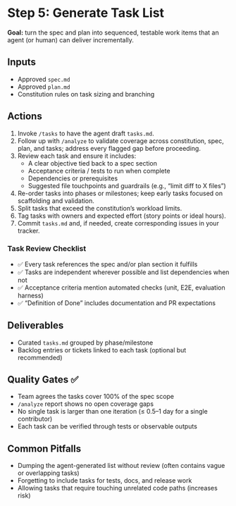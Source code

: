 # Step 5: Generate Task List

**Goal:** turn the spec and plan into sequenced, testable work items that an agent (or human) can deliver incrementally.

## Inputs

- Approved `spec.md`
- Approved `plan.md`
- Constitution rules on task sizing and branching

## Actions

1. Invoke `/tasks` to have the agent draft `tasks.md`.
2. Follow up with `/analyze` to validate coverage across constitution, spec, plan, and tasks; address every flagged gap before proceeding.
3. Review each task and ensure it includes:
	- A clear objective tied back to a spec section
	- Acceptance criteria / tests to run when complete
	- Dependencies or prerequisites
	- Suggested file touchpoints and guardrails (e.g., “limit diff to X files”)
4. Re-order tasks into phases or milestones; keep early tasks focused on scaffolding and validation.
5. Split tasks that exceed the constitution’s workload limits.
6. Tag tasks with owners and expected effort (story points or ideal hours).
7. Commit `tasks.md` and, if needed, create corresponding issues in your tracker.

### Task Review Checklist

- ✅ Every task references the spec and/or plan section it fulfills
- ✅ Tasks are independent wherever possible and list dependencies when not
- ✅ Acceptance criteria mention automated checks (unit, E2E, evaluation harness)
- ✅ “Definition of Done” includes documentation and PR expectations

## Deliverables

- Curated `tasks.md` grouped by phase/milestone
- Backlog entries or tickets linked to each task (optional but recommended)

## Quality Gates ✅

- Team agrees the tasks cover 100% of the spec scope
- `/analyze` report shows no open coverage gaps
- No single task is larger than one iteration (≤ 0.5–1 day for a single contributor)
- Each task can be verified through tests or observable outputs

## Common Pitfalls

- Dumping the agent-generated list without review (often contains vague or overlapping tasks)
- Forgetting to include tasks for tests, docs, and release work
- Allowing tasks that require touching unrelated code paths (increases risk)
